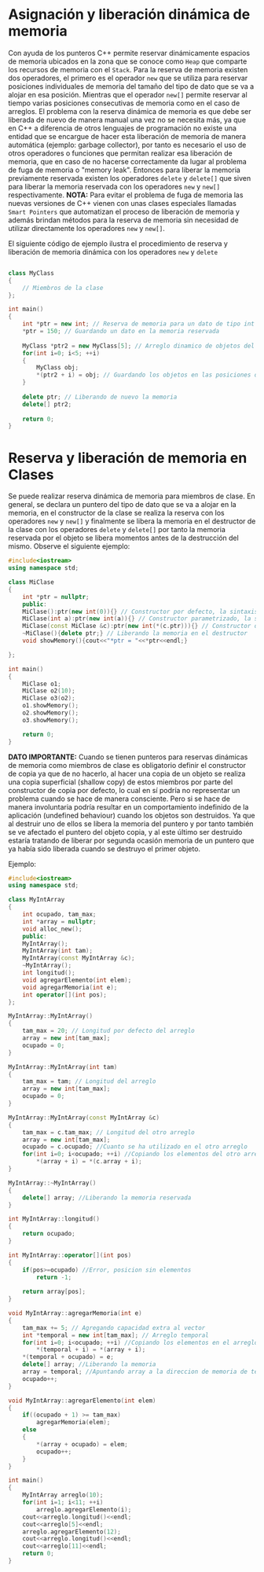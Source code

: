 # Asignación y liberación dinámica de memoria

Con ayuda de los punteros C++ permite reservar dinámicamente espacios de memoria ubicados en la zona que se conoce como `Heap` que comparte los recursos de memoria con el `Stack`. Para la reserva de memoria existen dos operadores, el primero es el operador `new` que se utiliza para reservar posiciones individuales de memoria del tamaño del tipo de dato que se va a alojar en esa posición. Mientras que el operador `new[]` permite reservar al tiempo varias posiciones consecutivas de memoria como en el caso de arreglos. El problema con la reserva dinámica de memoria es que debe ser liberada de nuevo de manera manual una vez no se necesita más, ya que en C++ a diferencia de otros lenguajes de programación no existe una entidad que se encargue de hacer esta liberación de memoria de manera automática (ejemplo: garbage collector), por tanto es necesario el uso de otros operadores o funciones que permitan realizar esa liberación de memoria, que en caso de no hacerse correctamente da lugar al problema de fuga de memoria o "memory leak". Entonces para liberar la memoria previamente reservada existen los operadores `delete` y `delete[]` que siven para liberar la memoria reservada con los operadores `new` y `new[]` respectivamente. <b>NOTA:</b> Para evitar el problema de fuga de memoria las nuevas versiones de C++ vienen con unas clases especiales llamadas `Smart Pointers` que automatizan el proceso de liberación de memoria y además brindan métodos para la reserva de memoria sin necesidad de utilizar directamente los operadores `new` y `new[]`.

El siguiente código de ejemplo ilustra el procedimiento de reserva y liberación de memoria dinámica con los operadores `new` y `delete`
```cpp

class MyClass
{
    // Miembros de la clase
};

int main()
{
    int *ptr = new int; // Reserva de memoria para un dato de tipo int (4 bytes en arquitecturas 32bits)
    *ptr = 150; // Guardando un dato en la memoria reservada
    
    MyClass *ptr2 = new MyClass[5]; // Arreglo dinamico de objetos del tipo MyClass
    for(int i=0; i<5; ++i)
    {
        MyClass obj;
        *(ptr2 + i) = obj; // Guardando los objetos en las posiciones de memoria reservadas
    }
    
    delete ptr; // Liberando de nuevo la memoria 
    delete[] ptr2;
    
    return 0;
}
```
# Reserva y liberación de memoria en Clases

Se puede realizar reserva dinámica de memoria para miembros de clase. En general, se declara un puntero del tipo de dato que se va a alojar en la memoria, en el constructor de la clase se realiza la reserva con los operadores `new` y `new[]` y finalmente se libera la memoria en el destructor de la clase con los operadores `delete` y `delete[]` por tanto la memoria reservada por el objeto se libera momentos antes de la destrucción del mismo. Observe el siguiente ejemplo:

```C++ runnable
#include<iostream>
using namespace std;

class MiClase
{
    int *ptr = nullptr;
    public: 
    MiClase():ptr(new int(0)){} // Constructor por defecto, la sintaxis equivale a *ptr = 0
    MiClase(int a):ptr(new int(a)){} // Constructor parametrizado, la sintaxis equivale a *ptr = a
    MiClase(const MiClase &c):ptr(new int(*(c.ptr))){} // Constructor de copia, la sintaxis equivale a *ptr = *(c.ptr)
    ~MiClase(){delete ptr;} // Liberando la memoria en el destructor
    void showMemory(){cout<<"*ptr = "<<*ptr<<endl;}

};

int main()
{
    MiClase o1;
    MiClase o2(10);
    MiClase o3(o2);
    o1.showMemory();
    o2.showMemory();
    o3.showMemory();

    return 0;
}
```
<b>DATO IMPORTANTE:</b> Cuando se tienen punteros para reservas dinámicas de memoria como miembros de clase es obligatorio definir el constructor de copia ya que de no hacerlo, al hacer una copia de un objeto se realiza una copia superficial (shallow copy) de estos miembros por parte del constructor de copia por defecto, lo cual en sí podría no representar un problema cuando se hace de manera consciente. Pero si se hace de manera involuntaria podría resultar en un comportamiento indefinido de la aplicación (undefined behaviour) cuando los objetos son destruidos. Ya que al destruir uno de ellos se libera la memoria del puntero y por tanto también se ve afectado el puntero del objeto copia, y al este último ser destruido estaría tratando de liberar por segunda ocasión memoria de un puntero que ya había sido liberada cuando se destruyo el primer objeto.

Ejemplo:
```C++ runnable
#include<iostream>
using namespace std;

class MyIntArray
{
    int ocupado, tam_max;
    int *array = nullptr;
    void alloc_new();
    public:
    MyIntArray();
    MyIntArray(int tam);
    MyIntArray(const MyIntArray &c);
    ~MyIntArray();
    int longitud();
    void agregarElemento(int elem);
    void agregarMemoria(int e);
    int operator[](int pos);
};

MyIntArray::MyIntArray()
{
    tam_max = 20; // Longitud por defecto del arreglo
    array = new int[tam_max];
    ocupado = 0;
}

MyIntArray::MyIntArray(int tam)
{
    tam_max = tam; // Longitud del arreglo
    array = new int[tam_max];
    ocupado = 0;
}

MyIntArray::MyIntArray(const MyIntArray &c)
{
    tam_max = c.tam_max; // Longitud del otro arreglo
    array = new int[tam_max];
    ocupado = c.ocupado; //Cuanto se ha utilizado en el otro arreglo
    for(int i=0; i<ocupado; ++i) //Copiando los elementos del otro arreglo
        *(array + i) = *(c.array + i);
}

MyIntArray::~MyIntArray() 
{
    delete[] array; //Liberando la memoria reservada
}

int MyIntArray::longitud()
{
    return ocupado;
}

int MyIntArray::operator[](int pos)
{
    if(pos>=ocupado) //Error, posicion sin elementos
        return -1;
    
    return array[pos];
}

void MyIntArray::agregarMemoria(int e)
{
    tam_max += 5; // Agregando capacidad extra al vector
    int *temporal = new int[tam_max]; // Arreglo temporal
    for(int i=0; i<ocupado; ++i) //Copiando los elementos en el arreglo temporal
        *(temporal + i) = *(array + i);
    *(temporal + ocupado) = e;
    delete[] array; //Liberando la memoria
    array = temporal; //Apuntando array a la direccion de memoria de temporal
    ocupado++;
}

void MyIntArray::agregarElemento(int elem)
{
    if((ocupado + 1) >= tam_max)
        agregarMemoria(elem);
    else
    {
        *(array + ocupado) = elem;
        ocupado++;
    }
}

int main()
{
    MyIntArray arreglo(10);
    for(int i=1; i<11; ++i)
        arreglo.agregarElemento(i);
    cout<<arreglo.longitud()<<endl;
    cout<<arreglo[5]<<endl;
    arreglo.agregarElemento(12);
    cout<<arreglo.longitud()<<endl;
    cout<<arreglo[11]<<endl;
    return 0;
}
```






